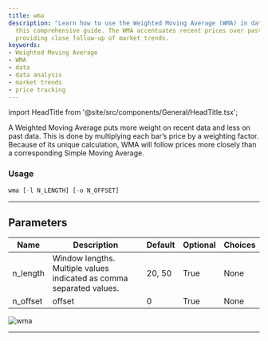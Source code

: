 ```yaml
---
title: wma
description: "Learn how to use the Weighted Moving Average (WMA) in data analysis with"
  this comprehensive guide. The WMA accentuates recent prices over past figures, thus
  providing close follow-up of market trends.
keywords:
- Weighted Moving Average
- WMA
- data
- data analysis
- market trends
- price tracking
---
```


import HeadTitle from '@site/src/components/General/HeadTitle.tsx';

<HeadTitle title="stocks/ta/wma - Reference | OpenBB Terminal Docs" />

A Weighted Moving Average puts more weight on recent data and less on past data. This is done by multiplying each bar’s price by a weighting factor. Because of its unique calculation, WMA will follow prices more closely than a corresponding Simple Moving Average.

### Usage

```python
wma [-l N_LENGTH] [-o N_OFFSET]
```

---

## Parameters

| Name | Description | Default | Optional | Choices |
| ---- | ----------- | ------- | -------- | ------- |
| n_length | Window lengths. Multiple values indicated as comma separated values. | 20, 50 | True | None |
| n_offset | offset | 0 | True | None |

![wma](https://user-images.githubusercontent.com/46355364/154312618-43430406-97c1-4740-87be-2414de9a1c06.png)

---
